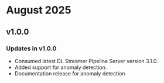 # August 2025

## v1.0.0

### Updates in v1.0.0
- Consumed latest DL Streamer Pipeline Server version 3.1.0.
- Added support for anomaly detection.
- Documentation release for anomaly detection